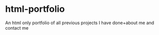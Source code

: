 # html-portfolio
An html only portfolio of all previous projects I have done+about me and contact me
